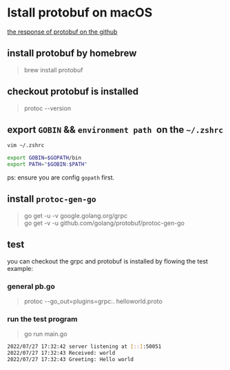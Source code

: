 # Istall protobuf on macOS
[the response of protobuf on the github](https://github.com/protocolbuffers/protobuf/releases)

## install protobuf by homebrew
> brew install protobuf

## checkout protobuf is installed 
> protoc --version

## export `GOBIN` && `environment path `on the `~/.zshrc`
```bash
vim ~/.zshrc

export GOBIN=$GOPATH/bin
export PATH="$GOBIN:$PATH"
```
ps: ensure you are config `gopath` first.
## install `protoc-gen-go`
> go get -u -v google.golang.org/grpc  
> go get -v -u github.com/golang/protobuf/protoc-gen-go

## test
you can checkout the grpc and protobuf is installed by flowing the test example:

### general pb.go 
> protoc --go_out=plugins=grpc:. helloworld.proto

### run the test program
> go run main.go
```bash
2022/07/27 17:32:42 server listening at [::]:50051
2022/07/27 17:32:43 Received: world
2022/07/27 17:32:43 Greeting: Hello world
```
